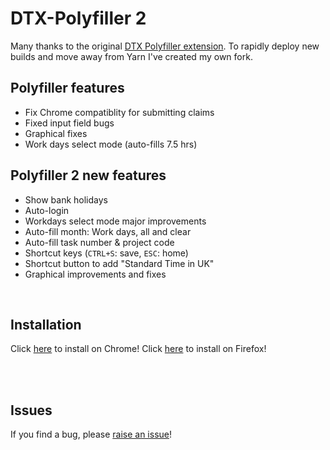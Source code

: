 # DTX-Polyfiller 2
Many thanks to the original [DTX Polyfiller extension](https://github.com/Capgemini/dtx-polyfiller/). To rapidly deploy new builds and move away from Yarn I've created my own fork.

## Polyfiller features
- Fix Chrome compatiblity for submitting claims 
- Fixed input field bugs
- Graphical fixes
- Work days select mode (auto-fills 7.5 hrs)

## Polyfiller 2 new features
- Show bank holidays
- Auto-login
- Workdays select mode major improvements
- Auto-fill month: Work days, all and clear
- Auto-fill task number & project code
- Shortcut keys (`CTRL+S`: save, `ESC`: home)
- Shortcut button to add "Standard Time in UK"
- Graphical improvements and fixes

<br />

## Installation
Click [here](https://chrome.google.com/webstore/detail/mbdlbjpimeeemdhkehileedfdemdlogk) to install on Chrome!
Click [here](https://addons.mozilla.org/en-US/firefox/addon/dtx-polyfiller-2/) to install on Firefox!

<br />
<br />

## Issues
If you find a bug, please [raise an issue](../../issues)!
